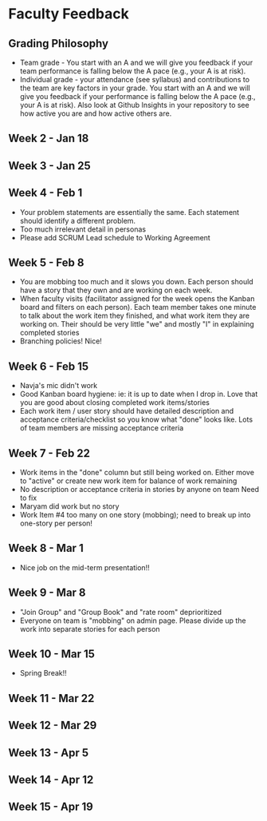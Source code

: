 # Faculty Feedback #

## Grading Philosophy ##
- Team grade - You start with an A and we will give you feedback if your team performance is falling below the A pace (e.g., your A is at risk).
- Individual grade - your attendance (see syllabus) and contributions to the team are key factors in your grade.  You start with an A and we will give you feedback if your performance is falling below the A pace (e.g., your A is at risk).  Also look at Github Insights in your repository to see how active you are and how active others are.

## Week 2 - Jan 18 ##

## Week 3 - Jan 25 ##

## Week 4 - Feb 1 ##
- Your problem statements are essentially the same.  Each statement should identify a different problem.
- Too much irrelevant detail in personas
- Please add SCRUM Lead schedule to Working Agreement

## Week 5 - Feb 8 ##
 - You are mobbing too much and it slows you down. Each person should have a story that they own and are working on each week.
 - When faculty visits (facilitator assigned for the week opens the Kanban board and filters on each person). Each team member takes one minute to talk about the work
item they finished, and what work item they are working on. Their should be very little "we" and mostly "I" in explaining completed stories
- Branching policies! Nice!
## Week 6 - Feb 15 ##
- Navja's mic didn't work
- Good Kanban board hygiene: ie: it is up to date when I drop in. Love that you are good about closing completed work items/stories
- Each work item / user story should have detailed description and acceptance criteria/checklist so you know what "done" looks like. Lots of team members
are missing acceptance criteria

## Week 7 - Feb 22 ##

- Work items in the "done" column but still being worked on.  Either move to "active" or create new work item for balance of work remaining
- No description or acceptance criteria in stories by anyone on team Need to fix
- Maryam did work but no story
- Work Item #4 too many on one story (mobbing); need to break up into one-story per person!  

## Week 8 - Mar 1 ##

-  Nice job on the mid-term presentation!!

## Week 9 - Mar 8 ##
- "Join Group" and "Group Book" and "rate room" deprioritized
- Everyone on team is "mobbing" on admin page.  Please divide up the work into separate stories for each person
## Week 10 - Mar 15 ##
- Spring Break!!
## Week 11 - Mar 22 ##

## Week 12 - Mar 29 ##

## Week 13 - Apr 5 ##

## Week 14 - Apr 12 ##

## Week 15 - Apr 19 ##

